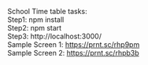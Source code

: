 School Time table tasks:
<br>Step1: npm install
<br>Step2: npm start
<br>Step3: http://localhost:3000/
<br>Sample Screen 1: https://prnt.sc/rhp9pm
<br>Sample Screen 2: https://prnt.sc/rhpb3b